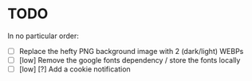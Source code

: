 # TODO

In no particular order:

- [ ] Replace the hefty PNG background image with 2 (dark/light) WEBPs
- [ ] [low] Remove the google fonts dependency / store the fonts locally
- [ ] [low] [?] Add a cookie notification
